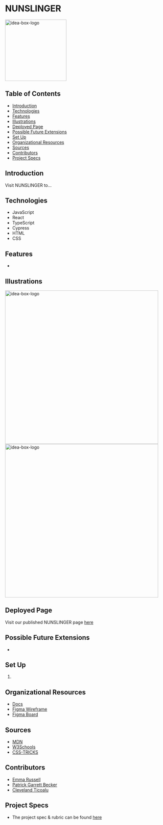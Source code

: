 # NUNSLINGER

<img width="200" alt="idea-box-logo" src="https://user-images.githubusercontent.com/96998327/191158895-2a5e85fb-1516-415e-b328-a25ca15f6b3f.png">


## Table of Contents
  - [Introduction](#introduction)
  - [Technologies](#technologies)
  - [Features](#features)
  - [Illustrations](#illustrations)
  - [Deployed Page](#deployed-page)
  - [Possible Future Extensions](#possible-future-extensions)
  - [Set Up](#set-up)
  - [Organizational Resources](#organizational-resources)
  - [Sources](#sources)
  - [Contributors](#contributors)
  - [Project Specs](#project-specs)

## Introduction

  Visit NUNSLINGER to...

## Technologies
  - JavaScript
  - React
  - TypeScript
  - Cypress
  - HTML
  - CSS

## Features
   - 

## Illustrations

<img width="500" alt="idea-box-logo" src="https://user-images.githubusercontent.com/96998327/191156779-0af5ef10-5953-48f2-9c86-f13d0fd0ad1f.png">
<img width="500" alt="idea-box-logo" src="https://user-images.githubusercontent.com/96998327/191158713-c593685f-70fc-40d6-b365-5a03069d2ab0.png">

## Deployed Page

Visit our published NUNSLINGER page [here]()

## Possible Future Extensions

  - 

## Set Up

1. 

## Organizational Resources
- [Docs](https://docs.google.com/document/d/1ejd72VJvz1fBGo9zb4sQglaZmy-ikIijC0kNotdj_ZA/edit)
- [Figma Wireframe](https://www.figma.com/file/TEV32FeowrMJRpjK7yFxr5/NUNSlinger?node-id=0%3A1)
- [Figma Board](https://www.figma.com/file/WlVG75cGsY5loJeXPS54LR/NUNSlinger-Component-Map?node-id=0%3A1)

## Sources
  - [MDN](http://developer.mozilla.org/en-US/)
  - [W3Schools](https://www.w3schools.com/)
  - [CSS-TRICKS](https://css-tricks.com/)

## Contributors
  - [Emma Russell](https://github.com/nairnairnair)
  - [Patrick Garrett Becker](https://github.com/PatrickGBecker)
  - [Cleveland Ticoalu](https://gist.github.com/csmucker83)

## Project Specs
  - The project spec & rubric can be found [here](https://frontend.turing.edu/projects/module-1/ideabox-group.html)
